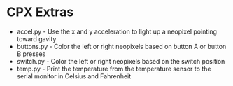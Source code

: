 # CPX Extras

* accel.py - Use the x and y acceleration to light up a neopixel pointing toward gavity
* buttons.py - Color the left or right neopixels based on button A or button B presses
* switch.py - Color the left or right neopixels based on the switch position
* temp.py - Print the temperature from the temperature sensor to the serial monitor in Celsius and Fahrenheit
